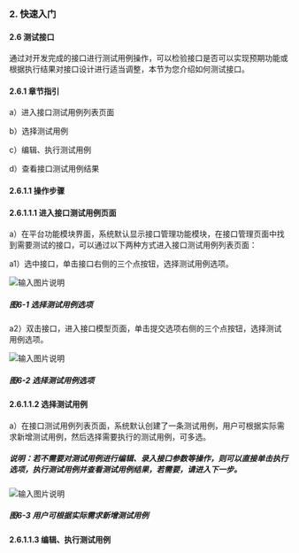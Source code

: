 ### 2. 快速入门

#### 2.6 测试接口

通过对开发完成的接口进行测试用例操作，可以检验接口是否可以实现预期功能或根据执行结果对接口设计进行适当调整，本节为您介绍如何测试接口。

#### 2.6.1 章节指引

a）进入接口测试用例列表页面

b）选择测试用例

c）编辑、执行测试用例

d）查看接口测试用例结果

#### 2.6.1.1 操作步骤

#### 2.6.1.1.1 进入接口测试用例页面

a）在平台功能模块界面，系统默认显示接口管理功能模块，在接口管理页面中找到需要测试的接口，可以通过以下两种方式进入接口测试用例列表页面：

a1）选中接口，单击接口右侧的三个点按钮，选择测试用例选项。

![输入图片说明](../../../images/SoFlu%EF%BC%88%E5%90%8E%E7%AB%AF%EF%BC%89%E5%BC%80%E5%8F%91%E5%B9%B3%E5%8F%B0/1.%20%E6%9C%80%E6%96%B0%E7%89%88%E6%9C%AC%20-%20%E6%9B%B4%E6%96%B0%E6%97%A5%E6%9C%9F%20-%202022.10.08/2.%20%E5%BF%AB%E9%80%9F%E5%85%A5%E9%97%A8/6-1.png)

##### 图6-1 选择测试用例选项

a2）双击接口，进入接口模型页面，单击提交选项右侧的三个点按钮，选择测试用例选项。

![输入图片说明](../../../images/SoFlu%EF%BC%88%E5%90%8E%E7%AB%AF%EF%BC%89%E5%BC%80%E5%8F%91%E5%B9%B3%E5%8F%B0/1.%20%E6%9C%80%E6%96%B0%E7%89%88%E6%9C%AC%20-%20%E6%9B%B4%E6%96%B0%E6%97%A5%E6%9C%9F%20-%202022.10.08/2.%20%E5%BF%AB%E9%80%9F%E5%85%A5%E9%97%A8/6-2.png)

##### 图6-2 选择测试用例选项

#### 2.6.1.1.2 选择测试用例

a）在接口测试用例列表页面，系统默认创建了一条测试用例，用户可根据实际需求新增测试用例，然后选择需要执行的测试用例，可多选。

##### 说明：若不需要对测试用例进行编辑、录入接口参数等操作，则可以直接单击执行选项，执行测试用例并查看测试用例结果，若需要，请进入下一步。

![输入图片说明](../../../images/SoFlu%EF%BC%88%E5%90%8E%E7%AB%AF%EF%BC%89%E5%BC%80%E5%8F%91%E5%B9%B3%E5%8F%B0/1.%20%E6%9C%80%E6%96%B0%E7%89%88%E6%9C%AC%20-%20%E6%9B%B4%E6%96%B0%E6%97%A5%E6%9C%9F%20-%202022.10.08/2.%20%E5%BF%AB%E9%80%9F%E5%85%A5%E9%97%A8/6-3.png)

##### 图6-3 用户可根据实际需求新增测试用例

#### 2.6.1.1.3 编辑、执行测试用例
